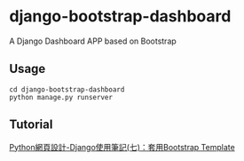 # django-bootstrap-dashboard
A Django Dashboard APP based on Bootstrap

## Usage
```
cd django-bootstrap-dashboard 
python manage.py runserver
```

## Tutorial
[Python網頁設計-Django使用筆記(七)：套用Bootstrap Template](https://medium.com/@yanweiliu/django-with-bootstrap-template-e814e6c89f73)